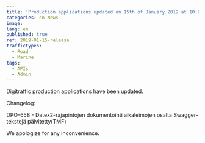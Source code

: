 ```yaml
---
title: 'Production applications updated on 15th of January 2019 at 10:00 AM – 10:45 AM (EET)'
categories: en News
image:
lang: en
published: true
ref: 2019-01-15-release
traffictypes:
  - Road
  - Marine
tags:
  - APIs
  - Admin
---
```


Digitraffic production applications have been updated.

Changelog:

DPO-658 - Datex2-rajapintojen dokumentointi aikaleimojen osalta
Swagger-tekstejä päivitetty(TMF)

We apologize for any inconvenience.
